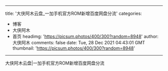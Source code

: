 
---
title: '大侠阿木云盘_一加手机官方ROM新增百度网盘分流'
categories: 
 - 博客
 - 大侠阿木
 - 首页
headimg: 'https://picsum.photos/400/300?random=8948'
author: 大侠阿木
comments: false
date: Tue, 28 Dec 2021 04:43:01 GMT
thumbnail: 'https://picsum.photos/400/300?random=8948'
---

<div>   
大侠阿木云盘|一加手机官方ROM新增百度网盘分流  
</div>
            